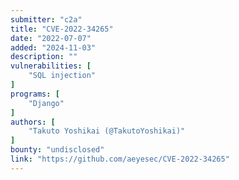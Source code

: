 ```yaml
---
submitter: "c2a"
title: "CVE-2022-34265"
date: "2022-07-07"
added: "2024-11-03"
description: ""
vulnerabilities: [
    "SQL injection"
]
programs: [
    "Django"
]
authors: [
    "Takuto Yoshikai (@TakutoYoshikai)"
]
bounty: "undisclosed"
link: "https://github.com/aeyesec/CVE-2022-34265"
---
```





